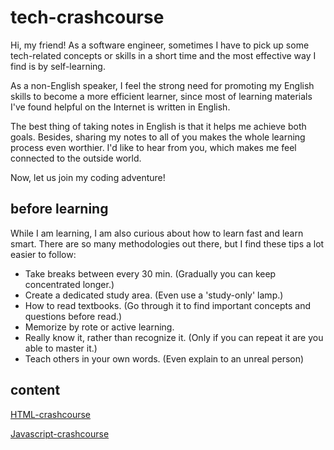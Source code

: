 # tech-crashcourse

Hi, my friend! As a software engineer, sometimes I have to pick up some tech-related concepts or skills in a short time and the most effective way I find is by self-learning. 

As a non-English speaker, I feel the strong need for promoting my English skills to become a more efficient learner, since most of learning materials I've found helpful on the Internet is written in English. 

The best thing of taking notes in English is that it helps me achieve both goals. Besides, sharing my notes to all of you makes the whole learning process even worthier. I'd like to hear from you, which makes me feel connected to the outside world.

Now, let us join my coding adventure!

## before learning

While I am learning, I am also curious about how to learn fast and learn smart. There are so many methodologies out there, but I find these tips a lot easier to follow:

- Take breaks between every 30 min. (Gradually you can keep concentrated longer.)
- Create a dedicated study area. (Even use a 'study-only' lamp.)
- How to read textbooks. (Go through it to find important concepts and questions before read.)
- Memorize by rote or active learning. 
- Really know it, rather than recognize it. (Only if you can repeat it are you able to master it.)
- Teach others in your own words. (Even explain to an unreal person)

## content

[HTML-crashcourse](./notes/HTML-crashcourse.md)

[Javascript-crashcourse](./notes/Javascript-crashcourse.md)

